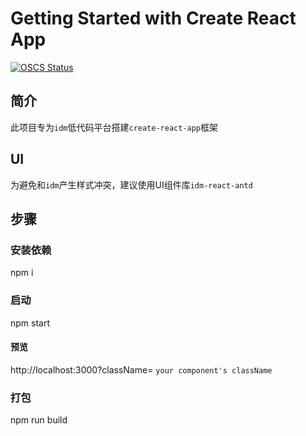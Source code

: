 # Getting Started with Create React App

[![OSCS Status](https://www.oscs1024.com/platform/badge/web-csq/idm-module-react.svg?size=small)](https://www.oscs1024.com/project/web-csq/idm-module-react?ref=badge_small)

## 简介

此项目专为`idm`低代码平台搭建`create-react-app`框架

## UI
为避免和`idm`产生样式冲突，建议使用UI组件库`idm-react-antd`

## 步骤

### 安装依赖

npm i 

### 启动

npm start

#### 预览
 http://localhost:3000?className= `your component's className`

### 打包

npm run build
